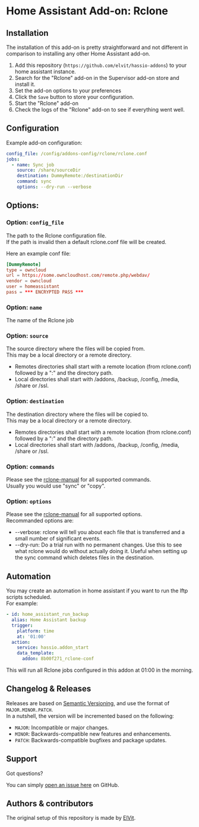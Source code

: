 # Home Assistant Add-on: Rclone

## Installation

The installation of this add-on is pretty straightforward and not different in comparison to installing any other Home Assistant add-on.  

1. Add this repository (`https://github.com/elvit/hassio-addons`) to your home assistant instance.  
2. Search for the "Rclone" add-on in the Supervisor add-on store and install it.  
3. Set the add-on options to your preferences  
4. Click the `Save` button to store your configuration.  
5. Start the "Rclone" add-on  
6. Check the logs of the "Rclone" add-on to see if everything went well.  

## Configuration

Example add-on configuration:  

```yaml
config_file: /config/addons-config/rclone/rclone.conf
jobs:
  - name: Sync job
    source: /share/sourceDir
    destination: DummyRemote:/destinationDir
    command: sync
    options: --dry-run --verbose
```

## Options:

### Option: `config_file`

The path to the Rclone configuration file.  
If the path is invalid then a default rclone.conf file will be created.  

Here an example conf file:  

```conf
[DummyRemote]
type = owncloud
url = https://some.owncloudhost.com/remote.php/webdav/
vendor = owncloud
user = homeassistant
pass = *** ENCRYPTED PASS ***
```

### Option: `name`

The name of the Rclone job  

### Option: `source`

The source directory where the files will be copied from.  
This may be a local directory or a remote directory.  
- Remotes directories shall start with a remote location (from rclone.conf) followed by a ":" and the directory path.  
- Local directories shall start with /addons, /backup, /config, /media, /share or /ssl.  

### Option: `destination`

The destination directory where the files will be copied to.  
This may be a local directory or a remote directory.  
- Remotes directories shall start with a remote location (from rclone.conf) followed by a ":" and the directory path.  
- Local directories shall start with /addons, /backup, /config, /media, /share or /ssl.  

### Option: `commands`

Please see the [rclone-manual](https://rclone.org/commands/) for all supported commands.  
Usually you would use "sync" or "copy".  

### Option: `options`

Please see the [rclone-manual](https://rclone.org/docs/#options) for all supported options.  
Recommanded options are:  
- --verbose: rclone will tell you about each file that is transferred and a small number of significant events.  
- --dry-run: Do a trial run with no permanent changes. Use this to see what rclone would do without actually doing it. Useful when setting up the sync command which deletes files in the destination.  

## Automation

You may create an automation in home assistant if you want to run the lftp scripts scheduled.  
For example:

```yaml
- id: home_assistant_run_backup
  alias: Home Assistant backup
  trigger:
    platform: time
    at: '01:00'
  action:
    service: hassio.addon_start
    data_template:
      addon: 8b00f271_rclone-conf
```

This will run all Rclone jobs configured in this addon at 01:00 in the morning.  

## Changelog & Releases

Releases are based on [Semantic Versioning](https://semver.org/lang/de/spec/v2.0.0.html), and use the format of `MAJOR.MINOR.PATCH`.  
In a nutshell, the version will be incremented based on the following:  

- `MAJOR`: Incompatible or major changes.  
- `MINOR`: Backwards-compatible new features and enhancements.  
- `PATCH`: Backwards-compatible bugfixes and package updates.  

## Support

Got questions?

You can simply [open an issue here](https://github.com/elvit/hassio-addons/issues) on GitHub.  

## Authors & contributors

The original setup of this repository is made by [ElVit](https://github.com/elvit).  
